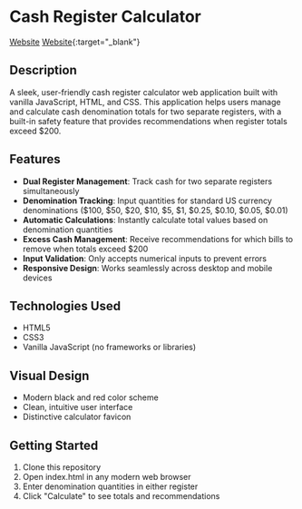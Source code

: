 # Cash Register Calculator
<a href="https://liammarcovitz.github.io/cash-register-calculator" target="_blank">Website</a>
[Website](https://liammarcovitz.github.io/cash-register-calculator){:target="_blank"}

## Description
A sleek, user-friendly cash register calculator web application built with vanilla JavaScript, HTML, and CSS. This application helps users manage and calculate cash denomination totals for two separate registers, with a built-in safety feature that provides recommendations when register totals exceed $200.

## Features
- **Dual Register Management**: Track cash for two separate registers simultaneously
- **Denomination Tracking**: Input quantities for standard US currency denominations ($100, $50, $20, $10, $5, $1, $0.25, $0.10, $0.05, $0.01)
- **Automatic Calculations**: Instantly calculate total values based on denomination quantities
- **Excess Cash Management**: Receive recommendations for which bills to remove when totals exceed $200
- **Input Validation**: Only accepts numerical inputs to prevent errors
- **Responsive Design**: Works seamlessly across desktop and mobile devices

## Technologies Used
- HTML5
- CSS3
- Vanilla JavaScript (no frameworks or libraries)

## Visual Design
- Modern black and red color scheme
- Clean, intuitive user interface
- Distinctive calculator favicon

## Getting Started
1. Clone this repository
2. Open index.html in any modern web browser
3. Enter denomination quantities in either register
4. Click "Calculate" to see totals and recommendations
